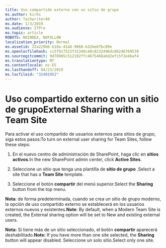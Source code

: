 ```yaml
---
title: Uso compartido externo con un sitio de grupo
ms.author: kirks
author: Techwriter40
ms.date: 1/3/2019
ms.audience: ITPro
ms.topic: article
ROBOTS: NOINDEX, NOFOLLOW
localization_priority: Normal
ms.assetid: 22a229b6-b18a-43a8-9868-b32be87bc09e
ms.openlocfilehash: cc5f917522f31349c48c8232496dc862d6769539
ms.sourcegitcommit: 9d78905c512192ffc4675468abd2efc5f2e4baf4
ms.translationtype: MT
ms.contentlocale: es-ES
ms.lasthandoff: 04/23/2019
ms.locfileid: "32401952"
---
```

# <a name="external-sharing-with-a-team-site"></a><span data-ttu-id="34934-102">Uso compartido externo con un sitio de grupo</span><span class="sxs-lookup"><span data-stu-id="34934-102">External Sharing with a Team Site</span></span>

<span data-ttu-id="34934-103">Para activar el uso compartido de usuarios externos para sitios de grupo, siga estos pasos:</span><span class="sxs-lookup"><span data-stu-id="34934-103">To turn on external user sharing for Team Sites, follow these steps:</span></span> 
  
1. <span data-ttu-id="34934-104">En el nuevo centro de administración de SharePoint, haga clic en **sitios activos**.</span><span class="sxs-lookup"><span data-stu-id="34934-104">In the new SharePoint admin center, click **Active Sites**.</span></span>
  
2. <span data-ttu-id="34934-105">Seleccione un sitio que tenga una plantilla de **sitio de grupo** .</span><span class="sxs-lookup"><span data-stu-id="34934-105">Select a site that has a **Team Site** template.</span></span> 
  
3. <span data-ttu-id="34934-106">Seleccione el botón **compartir** del menú superior.</span><span class="sxs-lookup"><span data-stu-id="34934-106">Select the **Sharing** button from the top menu.</span></span> 
  
 <span data-ttu-id="34934-107">**Nota**: de forma predeterminada, cuando se crea un sitio de grupo moderno, la opción de uso compartido externo se establecerá en los usuarios externos nuevos y existentes.</span><span class="sxs-lookup"><span data-stu-id="34934-107">**Note**: By default, when a Modern Team Site is created, the External sharing option will be set to New and existing external users.</span></span> 
  
 <span data-ttu-id="34934-108">**Nota:** Si tiene más de un sitio seleccionado, el botón **compartir** aparecerá deshabilitado.</span><span class="sxs-lookup"><span data-stu-id="34934-108">**Note:** If you have more than one site selected, the **Sharing** button will appear disabled.</span></span> <span data-ttu-id="34934-109">Seleccione un solo sitio.</span><span class="sxs-lookup"><span data-stu-id="34934-109">Select only one site.</span></span> 
  

